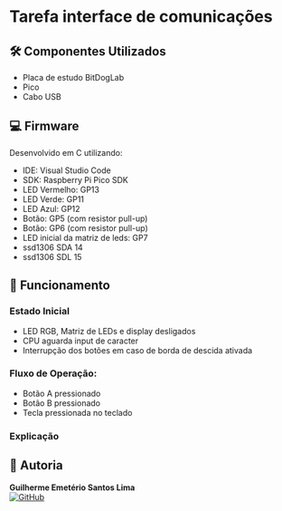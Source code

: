 # Tarefa interface de comunicações

## 🛠️ Componentes Utilizados

- Placa de estudo BitDogLab
- Pico
- Cabo USB

## 💻 Firmware

Desenvolvido em C utilizando:

- IDE: Visual Studio Code
- SDK: Raspberry Pi Pico SDK
- LED Vermelho: GP13
- LED Verde: GP11
- LED Azul: GP12
- Botão: GP5 (com resistor pull-up)
- Botão: GP6 (com resistor pull-up)
- LED inicial da matriz de leds: GP7
- ssd1306 SDA 14
- ssd1306 SDL 15

## 🎯 Funcionamento

### Estado Inicial

- LED RGB, Matriz de LEDs e display desligados
- CPU aguarda input de caracter
- Interrupção dos botões em caso de borda de descida ativada

### Fluxo de Operação:

- Botão A pressionado
- Botão B pressionado  
- Tecla pressionada no teclado 

### Explicação


## 👥 Autoria
**Guilherme Emetério Santos Lima**  
[![GitHub](https://img.shields.io/badge/GitHub-Profile-blue?style=flat&logo=github)](https://github.com/DankAlighieri)